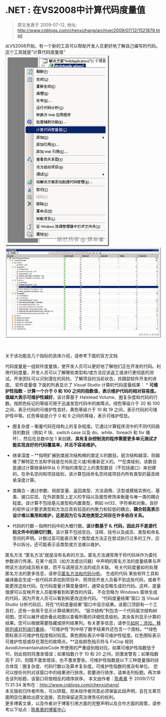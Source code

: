 # .NET : 在VS2008中计算代码度量值 
> 原文发表于 2009-07-12, 地址: http://www.cnblogs.com/chenxizhang/archive/2009/07/12/1521879.html 


从VS2008开始，有一个新的工具可以帮助开发人员更好地了解自己编写的代码。这个工具就是“计算代码度量值” [![image](./images/1521879-image_thumb.png "image")](http://images.cnblogs.com/cnblogs_com/chenxizhang/WindowsLiveWriter/77f81a2d28ed.NETVS2008_A215/image_2.png) [![image](./images/1521879-image_thumb_1.png "image")](http://images.cnblogs.com/cnblogs_com/chenxizhang/WindowsLiveWriter/77f81a2d28ed.NETVS2008_A215/image_4.png)

  

 关于该功能及几个指标的具体介绍，请参考下面的官方文档 

 代码度量是一组软件度量值，使开发人员可以更好地了解他们正在开发的代码。利用代码度量，开发人员可以了解哪些类型和/或方法应该返工或进行更彻底的测试。开发团队可以识别潜在的风险、了解项目的当前状态，并跟踪软件开发的进度。 软件度量值  下面的列表显示了 Visual Studio 计算的代码度量结果： * **可维护性指数** – **计算一个介于 0 和 100 之间的指数值，表示维护代码的相对容易度。值越大表示可维护性越好**。该计算基于 Halstead Volume、圈复杂度和代码的行数。按颜色标记的等级可用于迅速发现代码中的故障点。绿色等级介于 20 和 100 之间，表示代码的可维护性良好。黄色等级介于 10 和 19 之间，表示代码的可维护性中等。红色等级是介于 0 和 9 之间的等级，表示可维护性低。

* 圈复杂度 – 衡量代码在结构上的复杂程度。它通过计算程序流中的不同代码路径的数目（例如 if 块、switch case 以及 do、while、foreach 和 for 循环），然后在总数中加 1 来创建。**具有复杂控制流的程序需要更多单元测试才能实现良好的代码覆盖率，并且不容易维护。**

* 继承深度 – **指明扩展到类层次结构根的类定义的数目。层次结构越深，则越难了解特定方法和字段是在何处定义或/和重新定义的。**在类级别，该数目是通过计算继承树中从 0 开始的类型之上的类型数目（不包括接口）来创建的。在命名空间和项目级别，该计算包括命名空间或项目内所有类型的最高继承深度计算。

* 类耦合 – 通过参数、局部变量、返回类型、方法调用、泛型或模板实例化、基类、接口实现、在外部类型上定义的字段以及属性修饰来衡量与唯一类的耦合程度。该计算不包括基元类型和内置类型，例如 int32、字符串和对象。良好的软件设计要求类型和方法应具有较高的内聚力和较低的耦合。**耦合较高表示设计难以重用和维护，这是因为它与其他类型之间存在许多依存关系。**

* 代码的行数 – 指明代码中的大概行数。**该计数基于 IL 代码，因此并不是源代码文件中的确切行数**。该计算不包括空白、注释、括号以及成员、类型和命名空间的声明。计数过高可能表示某个类型或方法正在尝试执行过多的工作，应予以拆分。还可能表示该类型或方法难以维护。

 匿名方法  “匿名方法”就是没有名称的方法。匿名方法通常用于将代码块作为委托参数进行传递。在某个成员（如方法或访问器）中声明的匿名方法的度量结果与声明该方法的成员相关联，而不与调用该方法的成员关联。 有关代码度量如何处理匿名方法的更多信息，请参见[匿名方法和代码分析](http://msdn.microsoft.com/zh-cn/library/bb514189.aspx)。 生成的代码  某些软件工具和编译器会生成一些代码并添加到项目中，而项目开发人员看不到这些代码，或者不能更改这些代码。在代码度量计算度量值时，通常会忽略生成的代码。这样，度量值便可以反映开发人员能够看到和更改的内容。 不会忽略为 Windows 窗体生成的代码，因为开发人员可以看到和更改这些代码。 “代码度量结果”窗口  当 Visual Studio 分析代码后，将在“代码度量结果”窗口中显示结果。该窗口顶部有一个工具栏，还有一些用于显示计算结果的列。 “层次结构”列包含一个代码层次结构树视图，您可以展开或折叠此视图以查看所需的详细信息级别。其余各列显示计算的结果。您可以根据需要隐藏或排列结果列。有关更多信息，请参见[如何：添加、移除列或对列进行重排](http://msdn.microsoft.com/zh-cn/library/bb385912.aspx)。 “可维护性”列中除了数字结果外还包含一个图标。**绿色图标表示可维护性程度相对较高。黄色图标表示中等可维护性程度。红色图标表示可维护性低或存在潜在的故障点。**这些颜色指示符与 FxCop 规则 AvoidUnmaintainableCode 所使用的严重级别相对应。如果可维护性指数低于 10，则此规则将激发错误；如果指数介于 10 和 20 之间，则激发警告；如果指数高于 20，则既不激发错误，也不激发警告。可维护性指数是以下三种度量值的综合体现：圈复杂度、代码行数以及算术复杂度。可维护性指数的值没有单位。 您可以按任何列对该窗口中的结果进行排序。若要进行排序，请单击列标题。再次单击该列标题，该窗口将按相反的顺序排序。  本文由作者：[陈希章](http://www.xizhang.com) 于 2009/7/12 11:31:34 发布在：<http://www.cnblogs.com/chenxizhang/>  
 本文版权归作者所有，可以转载，但未经作者同意必须保留此段声明，且在文章页面明显位置给出原文连接，否则保留追究法律责任的权利。   
 更多博客文章，以及作者对于博客引用方面的完整声明以及合作方面的政策，请参考以下站点：[陈希章的博客中心](http://www.xizhang.com/blog.htm) 







































